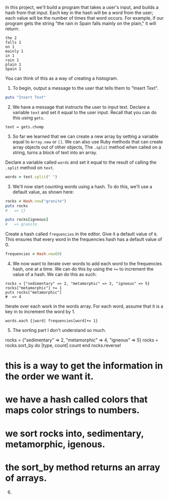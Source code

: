 In this project, we'll build a program that takes a user's input, and builds a hash from that input. Each key in the hash will be a word from the user; each value will be the number of times that word occurs. For example, if our program gets the string "the rain in Spain falls mainly on the plain," it will return:

```
the 2
falls 1
on 1
mainly 1
in 1
rain 1
plain 1
Spain 1
```

You can think of this as a way of creating a histogram. 


1. To begin, output a message to the user that tells them to "Insert Text". 


```ruby
puts "Insert Text"
```

2. We have a message that instructs the user to input text. Declare a variable `text` and set it equal to the user input. Recall that you can do this using `gets`. 


```
text = gets.chomp 
```


3. So far we learned that we can create a new array by setting a variable equal to `Array.new` or `[]`. We can also use Ruby methods that can create array objects out of other objects, The `.split` method when called on a string, turns a block of text into an array.

Declare a variable called `words` and set it equal to the result of calling the `.split` method on `text`. 


```ruby
words = text.split(" ") 
```


3. We'll now start counting words using a hash. To do this, we'll use a default value, as shown here: 


```ruby
rocks = Hash.new("granite")
puts rocks
#   => {}

puts rocks[igneous]
#   => granite 

```

Create a hash called `frequencies` in the editor. Give it a default value of `0`. This ensures that every word in the frequencies hash has a default value of 0. 


```ruby
frequencies = Hash.new(0)
````


4. We now want to iterate over words to add each word to the frequencies hash, one at a time. We can do this by using the `+=` to increment the value of a hash. We can do this as such: 

```
rocks = {"sedimentary" => 2, "metamorphic" => 3, "igneous" => 5}
rocks["metamorphic"] += 1
puts rocks["metamorphic"]
#  => 4
```

Iterate over each work in the words array. For each word, assume that it is a key in to increment the word by 1.


```
words.each {|word| frequencies[word]+= 1}
```


5. The sorting part I don't understand so much. 


rocks = {"sedimentary" => 2, "metamorphic" => 4, "igneous" => 5}
rocks = rocks.sort_by do |type, count|
  count
end
rocks.reverse!

# this is a way to get the information in the order we want it. 
# we have a hash called colors that maps color strings to numbers. 

# we sort rocks into, sedimentary, metamorphic, igenous. 
# the sort_by method returns an array of arrays. 



6. 
